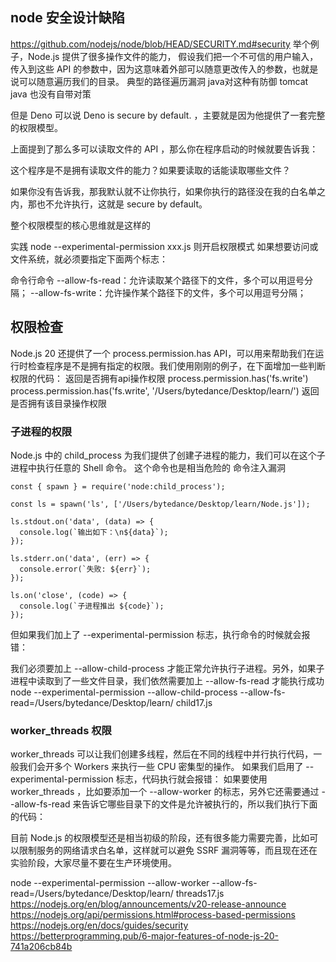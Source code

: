 ## node 安全设计缺陷
https://github.com/nodejs/node/blob/HEAD/SECURITY.md#security
举个例子，Node.js 提供了很多操作文件的能力，
假设我们把一个不可信的用户输入，传入到这些 API 的参数中，因为这意味着外部可以随意更改传入的参数，也就是说可以随意遍历我们的目录。
典型的路径遍历漏洞 java对这种有防御 tomcat java 也没有自带对策

但是 Deno 可以说 Deno is secure by default. ，主要就是因为他提供了一套完整的权限模型。

上面提到了那么多可以读取文件的 API ，那么你在程序启动的时候就要告诉我：

这个程序是不是拥有读取文件的能力？如果要读取的话能读取哪些文件？

如果你没有告诉我，那我默认就不让你执行，如果你执行的路径没在我的白名单之内，那也不允许执行，这就是 secure by default。

整个权限模型的核心思维就是这样的

实践
node --experimental-permission xxx.js  则开启权限模式
如果想要访问或文件系统，就必须要指定下面两个标志：

 命令行命令 
--allow-fs-read：允许读取某个路径下的文件，多个可以用逗号分隔；
--allow-fs-write：允许操作某个路径下的文件，多个可以用逗号分隔；

## 权限检查
Node.js 20 还提供了一个 process.permission.has API，可以用来帮助我们在运行时检查程序是不是拥有指定的权限。我们使用刚刚的例子，在下面增加一些判断权限的代码：
返回是否拥有api操作权限
process.permission.has('fs.write')
process.permission.has('fs.write', '/Users/bytedance/Desktop/learn/')
返回是否拥有该目录操作权限

### 子进程的权限
Node.js 中的 child_process 为我们提供了创建子进程的能力，我们可以在这个子进程中执行任意的 Shell 命令。
这个命令也是相当危险的  命令注入漏洞
```
const { spawn } = require('node:child_process');

const ls = spawn('ls', ['/Users/bytedance/Desktop/learn/Node.js']);

ls.stdout.on('data', (data) => {
  console.log(`输出如下：\n${data}`);
});

ls.stderr.on('data', (err) => {
  console.error(`失败: ${err}`);
});

ls.on('close', (code) => {
  console.log(`子进程推出 ${code}`);
});
```
但如果我们加上了 --experimental-permission 标志，执行命令的时候就会报错：

我们必须要加上 --allow-child-process 才能正常允许执行子进程。另外，如果子进程中读取到了一些文件目录，我们依然需要加上 --allow-fs-read 才能执行成功
node --experimental-permission --allow-child-process --allow-fs-read=/Users/bytedance/Desktop/learn/ child17.js

### worker_threads 权限
worker_threads 可以让我们创建多线程，然后在不同的线程中并行执行代码，一般我们会开多个 Workers 来执行一些 CPU 密集型的操作。
如果我们启用了 --experimental-permission 标志，代码执行就会报错：
如果要使用 worker_threads ，比如要添加一个 --allow-worker 的标志，另外它还需要通过 --allow-fs-read 来告诉它哪些目录下的文件是允许被执行的，所以我们执行下面的代码：

目前 Node.js 的权限模型还是相当初级的阶段，还有很多能力需要完善，比如可以限制服务的网络请求白名单，这样就可以避免 SSRF 漏洞等等，而且现在还在实验阶段，大家尽量不要在生产环境使用。

 node --experimental-permission --allow-worker --allow-fs-read=/Users/bytedance/Desktop/learn/ threads17.js
https://nodejs.org/en/blog/announcements/v20-release-announce
https://nodejs.org/api/permissions.html#process-based-permissions
https://nodejs.org/en/docs/guides/security
https://betterprogramming.pub/6-major-features-of-node-js-20-741a206cb84b

